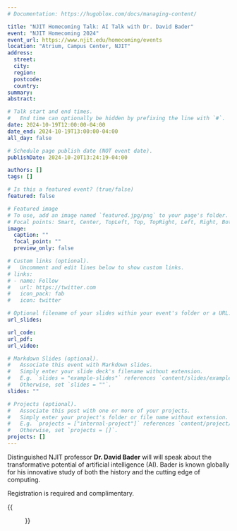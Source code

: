 ```yaml
---
# Documentation: https://hugoblox.com/docs/managing-content/

title: "NJIT Homecoming Talk: AI Talk with Dr. David Bader"
event: "NJIT Homecoming 2024"
event_url: https://www.njit.edu/homecoming/events
location: "Atrium, Campus Center, NJIT"
address:
  street:
  city:
  region:
  postcode:
  country:
summary:
abstract:

# Talk start and end times.
#   End time can optionally be hidden by prefixing the line with `#`.
date: 2024-10-19T12:00:00-04:00
date_end: 2024-10-19T13:00:00-04:00
all_day: false

# Schedule page publish date (NOT event date).
publishDate: 2024-10-20T13:24:19-04:00

authors: []
tags: []

# Is this a featured event? (true/false)
featured: false

# Featured image
# To use, add an image named `featured.jpg/png` to your page's folder. 
# Focal points: Smart, Center, TopLeft, Top, TopRight, Left, Right, BottomLeft, Bottom, BottomRight.
image:
  caption: ""
  focal_point: ""
  preview_only: false

# Custom links (optional).
#   Uncomment and edit lines below to show custom links.
# links:
# - name: Follow
#   url: https://twitter.com
#   icon_pack: fab
#   icon: twitter

# Optional filename of your slides within your event's folder or a URL.
url_slides:

url_code:
url_pdf:
url_video:

# Markdown Slides (optional).
#   Associate this event with Markdown slides.
#   Simply enter your slide deck's filename without extension.
#   E.g. `slides = "example-slides"` references `content/slides/example-slides.md`.
#   Otherwise, set `slides = ""`.
slides: ""

# Projects (optional).
#   Associate this post with one or more of your projects.
#   Simply enter your project's folder or file name without extension.
#   E.g. `projects = ["internal-project"]` references `content/project/deep-learning/index.md`.
#   Otherwise, set `projects = []`.
projects: []
---
```


Distinguished NJIT professor **Dr. David Bader** will will speak about the transformative potential of artificial intelligence (AI). Bader is known globally for his innovative study of both the history and the cutting edge of computing.

Registration is required and complimentary.

{{<figure src="IMG-20241019-WA0014.jpg">}}
